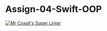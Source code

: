 # Assign-04-Swift-OOP
[![Mr Coxall's Super Linter](https://github.com/ICS4UALEXDM/Assign-04-Swift-OOP/actions/workflows/main.yml/badge.svg)](https://github.com/ICS4UALEXDM/Assign-04-Swift-OOP/actions/workflows/main.yml)
